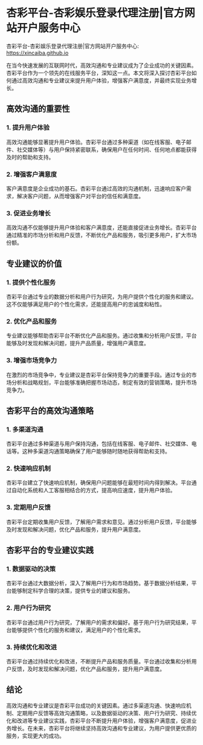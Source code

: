 # 杏彩平台-杏彩娱乐登录代理注册|官方网站开户服务中心

杏彩平台-杏彩娱乐登录代理注册|官方网站开户服务中心: <https://xincaiba.github.io>

在当今快速发展的互联网时代，高效沟通和专业建议成为了企业成功的关键因素。杏彩平台作为一个领先的在线服务平台，深知这一点。本文将深入探讨杏彩平台如何通过高效沟通和专业建议来提升用户体验，增强客户满意度，并最终实现业务增长。

## 高效沟通的重要性

### 1. 提升用户体验

高效沟通能够显著提升用户体验。杏彩平台通过多种渠道（如在线客服、电子邮件、社交媒体等）与用户保持紧密联系，确保用户在任何时间、任何地点都能获得及时的帮助和支持。

### 2. 增强客户满意度

客户满意度是企业成功的基石。杏彩平台通过高效的沟通机制，迅速响应客户需求，解决客户问题，从而增强客户对平台的信任和满意度。

### 3. 促进业务增长

高效沟通不仅能够提升用户体验和客户满意度，还能直接促进业务增长。杏彩平台通过精准的市场分析和用户反馈，不断优化产品和服务，吸引更多用户，扩大市场份额。

## 专业建议的价值

### 1. 提供个性化服务

杏彩平台通过专业的数据分析和用户行为研究，为用户提供个性化的服务和建议。这不仅能够满足用户的个性化需求，还能提高用户的忠诚度和粘性。

### 2. 优化产品和服务

专业建议能够帮助杏彩平台不断优化产品和服务。通过收集和分析用户反馈，平台能够及时发现和解决问题，提升产品质量，增强用户满意度。

### 3. 增强市场竞争力

在激烈的市场竞争中，专业建议是杏彩平台保持竞争力的重要手段。通过专业的市场分析和战略规划，平台能够准确把握市场动态，制定有效的营销策略，提升市场竞争力。

## 杏彩平台的高效沟通策略

### 1. 多渠道沟通

杏彩平台通过多种渠道与用户保持沟通，包括在线客服、电子邮件、社交媒体、电话等。这种多渠道沟通策略确保了用户能够随时随地获得帮助和支持。

### 2. 快速响应机制

杏彩平台建立了快速响应机制，确保用户问题能够在最短时间内得到解决。平台通过自动化系统和人工客服相结合的方式，提高响应速度，提升用户体验。

### 3. 定期用户反馈

杏彩平台定期收集用户反馈，了解用户需求和意见。通过分析用户反馈，平台能够及时发现和解决问题，优化产品和服务，提升用户满意度。

## 杏彩平台的专业建议实践

### 1. 数据驱动的决策

杏彩平台通过大数据分析，深入了解用户行为和市场趋势。基于数据分析结果，平台能够制定科学合理的决策，提供专业的建议和服务。

### 2. 用户行为研究

杏彩平台通过用户行为研究，了解用户的需求和偏好。基于用户行为研究结果，平台能够提供个性化的服务和建议，满足用户的个性化需求。

### 3. 持续优化和改进

杏彩平台通过持续优化和改进，不断提升产品和服务质量。平台通过收集和分析用户反馈，及时发现和解决问题，优化产品和服务，提升用户满意度。

## 结论

高效沟通和专业建议是杏彩平台成功的关键因素。通过多渠道沟通、快速响应机制、定期用户反馈等高效沟通策略，以及数据驱动的决策、用户行为研究、持续优化和改进等专业建议实践，杏彩平台不断提升用户体验，增强客户满意度，促进业务增长。在未来，杏彩平台将继续坚持高效沟通和专业建议，为用户提供更优质的服务，实现更大的成功。